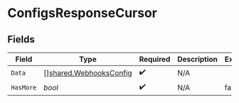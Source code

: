 # ConfigsResponseCursor


## Fields

| Field                                                                   | Type                                                                    | Required                                                                | Description                                                             | Example                                                                 |
| ----------------------------------------------------------------------- | ----------------------------------------------------------------------- | ----------------------------------------------------------------------- | ----------------------------------------------------------------------- | ----------------------------------------------------------------------- |
| `Data`                                                                  | [][shared.WebhooksConfig](../../../pkg/models/shared/webhooksconfig.md) | :heavy_check_mark:                                                      | N/A                                                                     |                                                                         |
| `HasMore`                                                               | *bool*                                                                  | :heavy_check_mark:                                                      | N/A                                                                     | false                                                                   |